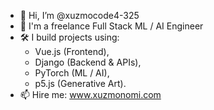 - 👋 Hi, I’m @xuzmocode4-325
- 👀 I'm a freelance Full Stack ML / AI Engineer
- 🛠️ I build projects using:
  - Vue.js   (Frontend),
  - Django   (Backend & APIs),
  - PyTorch  (ML / AI),
  - p5.js    (Generative Art). 
- 📫 Hire me: www.xuzmonomi.com

<!---
xuzmocode4-325/xuzmocode4-325 is a ✨ special ✨ repository because its `README.md` (this file) appears on your GitHub profile.
You can click the Preview link to take a look at your changes.
--->
